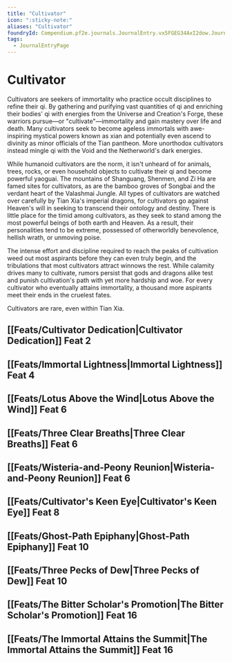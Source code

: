 ```yaml
---
title: "Cultivator"
icon: ":sticky-note:"
aliases: "Cultivator"
foundryId: Compendium.pf2e.journals.JournalEntry.vx5FGEG34AxI2dow.JournalEntryPage.RIOLY9LaX3qOnujl
tags:
  - JournalEntryPage
---
```


# Cultivator
Cultivators are seekers of immortality who practice occult disciplines to refine their qi. By gathering and purifying vast quantities of qi and enriching their bodies' qi with energies from the Universe and Creation's Forge, these warriors pursue—or "cultivate"—immortality and gain mastery over life and death. Many cultivators seek to become ageless immortals with awe-inspiring mystical powers known as xian and potentially even ascend to divinity as minor officials of the Tian pantheon. More unorthodox cultivators instead mingle qi with the Void and the Netherworld's dark energies.

While humanoid cultivators are the norm, it isn't unheard of for animals, trees, rocks, or even household objects to cultivate their qi and become powerful yaoguai. The mountains of Shanguang, Shenmen, and Zi Ha are famed sites for cultivators, as are the bamboo groves of Songbai and the verdant heart of the Valashmai Jungle. All types of cultivators are watched over carefully by Tian Xia's imperial dragons, for cultivators go against Heaven's will in seeking to transcend their ontology and destiny. There is little place for the timid among cultivators, as they seek to stand among the most powerful beings of both earth and Heaven. As a result, their personalities tend to be extreme, possessed of otherworldly benevolence, hellish wrath, or unmoving poise.

The intense effort and discipline required to reach the peaks of cultivation weed out most aspirants before they can even truly begin, and the tribulations that most cultivators attract winnows the rest. While calamity drives many to cultivate, rumors persist that gods and dragons alike test and punish cultivation's path with yet more hardship and woe. For every cultivator who eventually attains immortality, a thousand more aspirants meet their ends in the cruelest fates.

Cultivators are rare, even within Tian Xia.

## [[Feats/Cultivator Dedication|Cultivator Dedication]] Feat 2

## [[Feats/Immortal Lightness|Immortal Lightness]] Feat 4

## [[Feats/Lotus Above the Wind|Lotus Above the Wind]] Feat 6

## [[Feats/Three Clear Breaths|Three Clear Breaths]] Feat 6

## [[Feats/Wisteria-and-Peony Reunion|Wisteria-and-Peony Reunion]] Feat 6

## [[Feats/Cultivator's Keen Eye|Cultivator's Keen Eye]] Feat 8

## [[Feats/Ghost-Path Epiphany|Ghost-Path Epiphany]] Feat 10

## [[Feats/Three Pecks of Dew|Three Pecks of Dew]] Feat 10

## [[Feats/The Bitter Scholar's Promotion|The Bitter Scholar's Promotion]] Feat 16

## [[Feats/The Immortal Attains the Summit|The Immortal Attains the Summit]] Feat 16